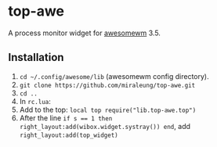 # top-awe
A process monitor widget for [awesomewm](http://awesome.naquadah.org/) 3.5.

## Installation
1. `cd ~/.config/awesome/lib` (awesomewm config directory).
2. `git clone https://github.com/miraleung/top-awe.git`
3. `cd ..`
4. In `rc.lua`:
  1. Add to the top:
    ```
    local top require("lib.top-awe.top")
    ```
  2. After the line `if s == 1 then right_layout:add(wibox.widget.systray()) end`, add
    ```
    right_layout:add(top_widget)
    ```


